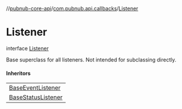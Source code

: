 //[pubnub-core-api](../../../index.md)/[com.pubnub.api.callbacks](../index.md)/[Listener](index.md)

# Listener

interface [Listener](index.md)

Base superclass for all listeners. Not intended for subclassing directly.

#### Inheritors

| |
|---|
| [BaseEventListener](../../com.pubnub.api.v2.callbacks/-base-event-listener/index.md) |
| [BaseStatusListener](../../com.pubnub.api.v2.callbacks/-base-status-listener/index.md) |
